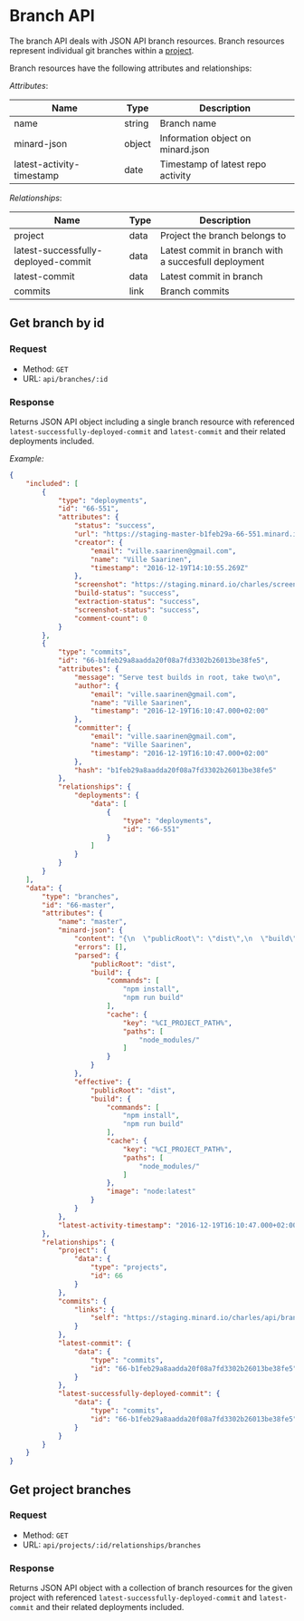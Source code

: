 
# Branch API

The branch API deals with JSON API branch resources.
Branch resources represent individual git branches
within a [project](api-project.md).

Branch resources have the following attributes and relationships:

*Attributes*:

Name|Type|Description
----|----|-----------
name|string|Branch name
minard-json|object|Information object on minard.json
latest-activity-timestamp|date|Timestamp of latest repo activity

*Relationships*:

Name|Type|Description
----|----|-----------
project|data|Project the branch belongs to
latest-successfully-deployed-commit|data|Latest commit in branch with a succesfull deployment
latest-commit|data|Latest commit in branch
commits|link|Branch commits

## Get branch by id

### Request

- Method: `GET`
- URL: `api/branches/:id`

### Response

Returns JSON API object including a single branch resource
with referenced `latest-successfully-deployed-commit`
and `latest-commit` and their related deployments included.

*Example:*
```json
{
    "included": [
        {
            "type": "deployments",
            "id": "66-551",
            "attributes": {
                "status": "success",
                "url": "https://staging-master-b1feb29a-66-551.minard.io",
                "creator": {
                    "email": "ville.saarinen@gmail.com",
                    "name": "Ville Saarinen",
                    "timestamp": "2016-12-19T14:10:55.269Z"
                },
                "screenshot": "https://staging.minard.io/charles/screenshot/66/551?token=da8sf70sa98f7089ads7980fas7809",
                "build-status": "success",
                "extraction-status": "success",
                "screenshot-status": "success",
                "comment-count": 0
            }
        },
        {
            "type": "commits",
            "id": "66-b1feb29a8aadda20f08a7fd3302b26013be38fe5",
            "attributes": {
                "message": "Serve test builds in root, take two\n",
                "author": {
                    "email": "ville.saarinen@gmail.com",
                    "name": "Ville Saarinen",
                    "timestamp": "2016-12-19T16:10:47.000+02:00"
                },
                "committer": {
                    "email": "ville.saarinen@gmail.com",
                    "name": "Ville Saarinen",
                    "timestamp": "2016-12-19T16:10:47.000+02:00"
                },
                "hash": "b1feb29a8aadda20f08a7fd3302b26013be38fe5"
            },
            "relationships": {
                "deployments": {
                    "data": [
                        {
                            "type": "deployments",
                            "id": "66-551"
                        }
                    ]
                }
            }
        }
    ],
    "data": {
        "type": "branches",
        "id": "66-master",
        "attributes": {
            "name": "master",
            "minard-json": {
                "content": "{\n  \"publicRoot\": \"dist\",\n  \"build\": {\n    \"commands\": [\"npm install\", \"npm run build\"],\n    \"cache\": {\n      \"key\": \"%CI_PROJECT_PATH%\",\n      \"paths\": [\"node_modules/\"]\n    }\n  }\n}\n",
                "errors": [],
                "parsed": {
                    "publicRoot": "dist",
                    "build": {
                        "commands": [
                            "npm install",
                            "npm run build"
                        ],
                        "cache": {
                            "key": "%CI_PROJECT_PATH%",
                            "paths": [
                                "node_modules/"
                            ]
                        }
                    }
                },
                "effective": {
                    "publicRoot": "dist",
                    "build": {
                        "commands": [
                            "npm install",
                            "npm run build"
                        ],
                        "cache": {
                            "key": "%CI_PROJECT_PATH%",
                            "paths": [
                                "node_modules/"
                            ]
                        },
                        "image": "node:latest"
                    }
                }
            },
            "latest-activity-timestamp": "2016-12-19T16:10:47.000+02:00"
        },
        "relationships": {
            "project": {
                "data": {
                    "type": "projects",
                    "id": 66
                }
            },
            "commits": {
                "links": {
                    "self": "https://staging.minard.io/charles/api/branches/66-master/commits"
                }
            },
            "latest-commit": {
                "data": {
                    "type": "commits",
                    "id": "66-b1feb29a8aadda20f08a7fd3302b26013be38fe5"
                }
            },
            "latest-successfully-deployed-commit": {
                "data": {
                    "type": "commits",
                    "id": "66-b1feb29a8aadda20f08a7fd3302b26013be38fe5"
                }
            }
        }
    }
}
```

## Get project branches

### Request

- Method: `GET`
- URL: `api/projects/:id/relationships/branches`

### Response

Returns JSON API object with a collection of branch resources for the
given project with referenced `latest-successfully-deployed-commit`
and `latest-commit` and their related deployments included.
